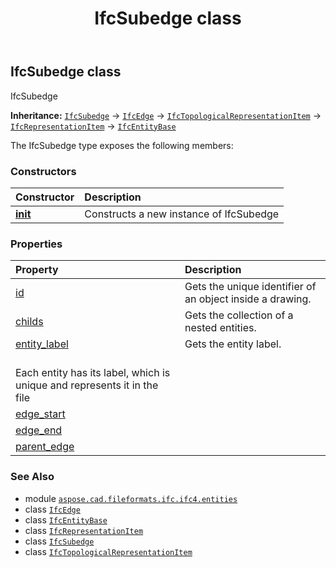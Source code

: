 ﻿---
title: IfcSubedge class
second_title: Aspose.CAD for Python via .NET API References
description: 
type: docs
weight: 6700
url: /python-net/aspose.cad.fileformats.ifc.ifc4.entities/ifcsubedge/
is_root: false
---

## IfcSubedge class

IfcSubedge



**Inheritance:** [`IfcSubedge`](/cad/python-net/aspose.cad.fileformats.ifc.ifc4.entities/ifcsubedge) → 
[`IfcEdge`](/cad/python-net/aspose.cad.fileformats.ifc.ifc4.entities/ifcedge) → 
[`IfcTopologicalRepresentationItem`](/cad/python-net/aspose.cad.fileformats.ifc.ifc4.entities/ifctopologicalrepresentationitem) → 
[`IfcRepresentationItem`](/cad/python-net/aspose.cad.fileformats.ifc.ifc4.entities/ifcrepresentationitem) → 
[`IfcEntityBase`](/cad/python-net/aspose.cad.fileformats.ifc/ifcentitybase)



The IfcSubedge type exposes the following members:

### Constructors
| Constructor | Description |
| :- | :- |
| [__init__](/cad/python-net/aspose.cad.fileformats.ifc.ifc4.entities/ifcsubedge/__init__/#) | Constructs a new instance of IfcSubedge |


### Properties
| Property | Description |
| :- | :- |
| [id](/cad/python-net/aspose.cad.fileformats.ifc.ifc4.entities/ifcsubedge/id) | Gets the unique identifier of an object inside a drawing. |
| [childs](/cad/python-net/aspose.cad.fileformats.ifc.ifc4.entities/ifcsubedge/childs) | Gets the collection of a nested entities. |
| [entity_label](/cad/python-net/aspose.cad.fileformats.ifc.ifc4.entities/ifcsubedge/entity_label) | Gets the entity label.<br/>Each entity has its label, which is unique and represents it in the file |
| [edge_start](/cad/python-net/aspose.cad.fileformats.ifc.ifc4.entities/ifcsubedge/edge_start) |  |
| [edge_end](/cad/python-net/aspose.cad.fileformats.ifc.ifc4.entities/ifcsubedge/edge_end) |  |
| [parent_edge](/cad/python-net/aspose.cad.fileformats.ifc.ifc4.entities/ifcsubedge/parent_edge) |  |



### See Also
* module [`aspose.cad.fileformats.ifc.ifc4.entities`](..)
* class [`IfcEdge`](/cad/python-net/aspose.cad.fileformats.ifc.ifc4.entities/ifcedge)
* class [`IfcEntityBase`](/cad/python-net/aspose.cad.fileformats.ifc/ifcentitybase)
* class [`IfcRepresentationItem`](/cad/python-net/aspose.cad.fileformats.ifc.ifc4.entities/ifcrepresentationitem)
* class [`IfcSubedge`](/cad/python-net/aspose.cad.fileformats.ifc.ifc4.entities/ifcsubedge)
* class [`IfcTopologicalRepresentationItem`](/cad/python-net/aspose.cad.fileformats.ifc.ifc4.entities/ifctopologicalrepresentationitem)
